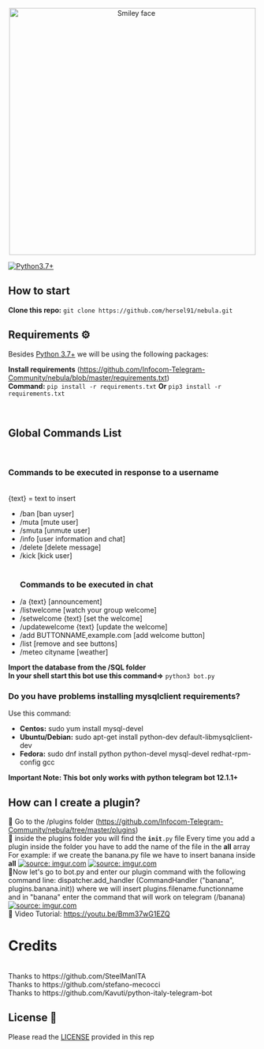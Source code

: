 <p align="center">
<img src="https://i.imgur.com/Qsdgosd.jpg" alt="Smiley face" height="500" width="500">
</p>

[![Python3.7+](https://img.shields.io/badge/Python-3.7%2B-green.svg)](https://www.python.org/downloads)

## How to start

<b>Clone this repo:</b> ```git clone https://github.com/hersel91/nebula.git```
<br>

## Requirements ⚙️

Besides [Python 3.7+](https://www.python.org/downloads/) we will be using the following packages:

<b>Install requirements</b> (https://github.com/Infocom-Telegram-Community/nebula/blob/master/requirements.txt)
<br>
<b>Command:</b> ```pip install -r requirements.txt``` <b>Or</b> ```pip3 install -r requirements.txt```

<br>

## Global Commands List
<br>
<h3>Commands to be executed in response to a username</h3>
<br>
{text} = text to insert
<ul>
<li>/ban [ban uyser]</li>
<li>/muta [mute user]</li>
<li>/smuta [unmute user]</li>
<li>/info [user information and chat]</li>
<li>/delete [delete message]</li>
<li>/kick [kick user]</li>
<br>
<h3>Commands to be executed in chat</h3>
<li>/a {text} [announcement]</li>
<li>/listwelcome [watch your group welcome]</li>
<li>/setwelcome {text} [set the welcome]</li>
<li>/updatewelcome {text} [update the welcome]</li>
<li>/add BUTTONNAME,example.com [add welcome button]</li>
<li>/list [remove and see buttons]</li>
<li>/meteo cityname [weather]</li>
</ul> 

<b>Import the database from the /SQL folder</b>
<br>
<b>In your shell start this bot use this command=></b> ```python3 bot.py```

### Do you have problems installing mysqlclient requirements?
Use this command:
<ul>
<li><b>Centos:</b> sudo yum install mysql-devel</li>
<li><b>Ubuntu/Debian:</b> sudo apt-get install python-dev default-libmysqlclient-dev</li>
<li><b>Fedora:</b> sudo dnf install python python-devel mysql-devel redhat-rpm-config gcc</li>
</ul>

<b>Important Note: This bot only works with python telegram bot 12.1.1+</b>
<br>

## How can I create a plugin?
🔷 Go to the /plugins folder (https://github.com/Infocom-Telegram-Community/nebula/tree/master/plugins)
<br>
🔷 inside the plugins folder you will find the <code>__init__.py</code> file
    Every time you add a plugin inside the folder you have to add the name of the file in the __all__ array
    For example:
    if we create the banana.py file we have to insert banana inside __all__
    <a href="https://imgur.com/pMiwxIR"><img src="https://i.imgur.com/pMiwxIR.png" title="source: imgur.com" /></a>
    <a href="https://imgur.com/dR0nN1P"><img src="https://i.imgur.com/dR0nN1P.png" title="source: imgur.com" /></a>
    <br>
🔷Now let's go to bot.py and enter our plugin command with the following command line:
    dispatcher.add_handler (CommandHandler ("banana", plugins.banana.init))
    where we will insert plugins.filename.functionname
    and in "banana" enter the command that will work on telegram (/banana)
    <a href="https://imgur.com/sOoPruP"><img src="https://i.imgur.com/sOoPruP.png" title="source: imgur.com" /></a>
    <br>
🔷 Video Tutorial: https://youtu.be/Bmm37wG1EZQ

# Credits
<br>
Thanks to https://github.com/SteelManITA
<br>
Thanks to https://github.com/stefano-mecocci
<br>
Thanks to https://github.com/Kavuti/python-italy-telegram-bot

## License 📄

Please read the [LICENSE](LICENSE) provided in this rep